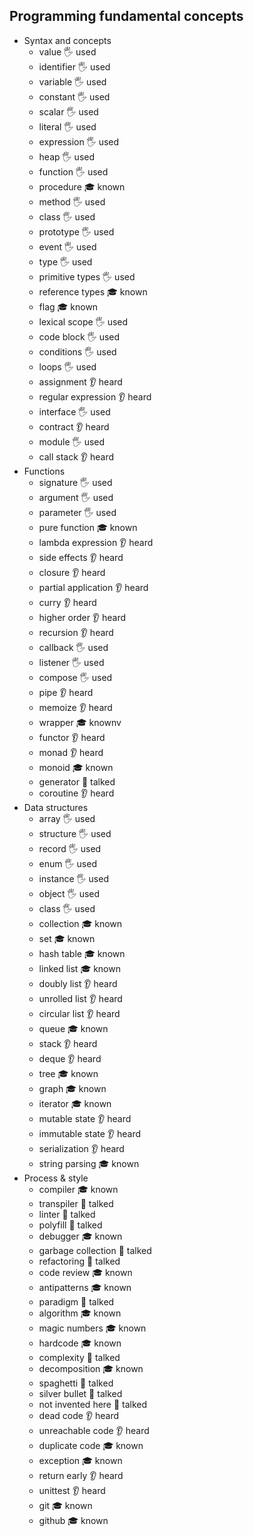 ## Programming fundamental concepts

- Syntax and concepts
  - value 🖐️ used
  - identifier 🖐️ used
  - variable 🖐️ used
  - constant 🖐️ used
  - scalar 🖐️ used
  - literal 🖐️ used
  - expression 🖐️ used
  - heap 🖐️ used
  - function 🖐️ used
  - procedure 🎓 known
  - method 🖐️ used
  - class 🖐️ used
  - prototype 🖐️ used
  - event 🖐️ used
  - type 🖐️ used
  - primitive types 🖐️ used
  - reference types 🎓 known
  - flag 🎓 known
  - lexical scope 🖐️ used
  - code block 🖐️ used
  - conditions 🖐️ used
  - loops 🖐️ used
  - assignment 👂 heard
  - regular expression 👂 heard
  - interface 🖐️ used
  - contract 👂 heard
  - module 🖐️ used
  - call stack 👂 heard
- Functions
  - signature 🖐️ used
  - argument 🖐️ used 
  - parameter 🖐️ used
  - pure function 🎓 known
  - lambda expression 👂 heard
  - side effects 👂 heard
  - closure 👂 heard
  - partial application 👂 heard
  - curry 👂 heard
  - higher order 👂 heard
  - recursion 👂 heard
  - callback 🖐️ used
  - listener 🖐️ used
  - compose 🖐️ used
  - pipe 👂 heard
  - memoize 👂 heard
  - wrapper 🎓 knownv
  - functor 👂 heard
  - monad 👂 heard
  - monoid 🎓 known
  - generator 📢 talked
  - coroutine 👂 heard
- Data structures
  - array 🖐️ used
  - structure 🖐️ used
  - record 🖐️ used
  - enum 🖐️ used
  - instance 🖐️ used
  - object 🖐️ used
  - class 🖐️ used
  - collection 🎓 known
  - set 🎓 known
  - hash table 🎓 known
  - linked list 🎓 known
  - doubly list 👂 heard
  - unrolled list 👂 heard
  - circular list 👂 heard
  - queue 🎓 known
  - stack 👂 heard
  - deque 👂 heard
  - tree 🎓 known
  - graph 🎓 known
  - iterator 🎓 known
  - mutable state 👂 heard
  - immutable state 👂 heard
  - serialization 👂 heard
  - string parsing 🎓 known
- Process & style
  - compiler 🎓 known
  - transpiler 📢 talked
  - linter 📢 talked
  - polyfill 📢 talked
  - debugger 🎓 known
  - garbage collection 📢 talked
  - refactoring 📢 talked
  - code review 🎓 known
  - antipatterns 🎓 known
  - paradigm 📢 talked
  - algorithm 🎓 known
  - magic numbers 🎓 known
  - hardcode 🎓 known
  - complexity 📢 talked
  - decomposition 🎓 known
  - spaghetti 📢 talked
  - silver bullet 📢 talked
  - not invented here 📢 talked
  - dead code 👂 heard
  - unreachable code 👂 heard
  - duplicate code 🎓 known
  - exception 🎓 known
  - return early 👂 heard
  - unittest 👂 heard 
  - git 🎓 known
  - github 🎓 known
